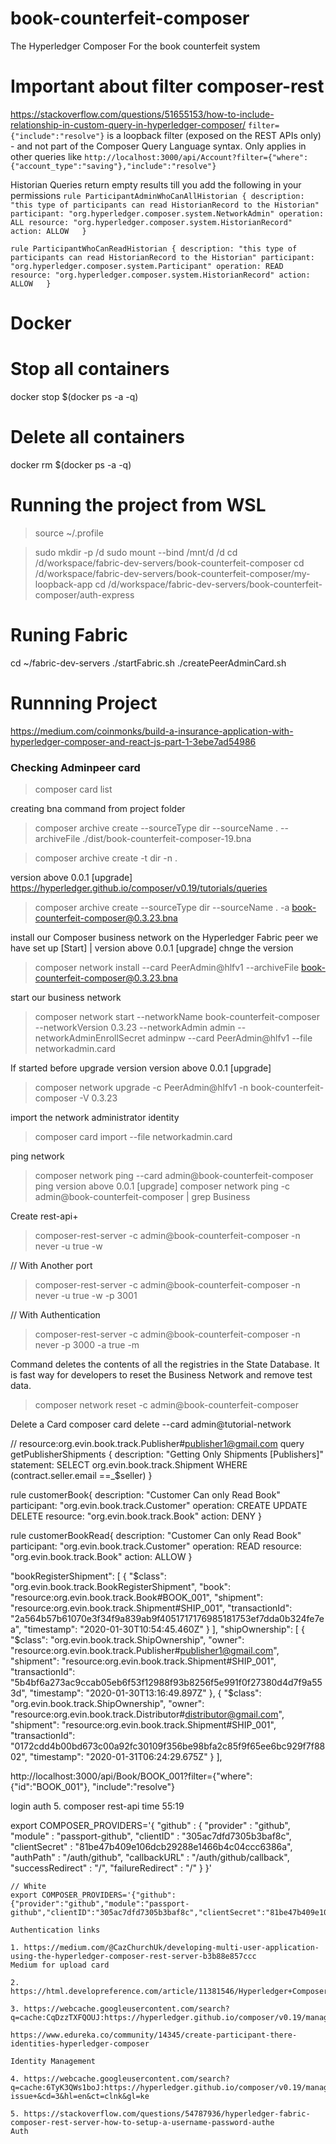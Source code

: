 # book-counterfeit-composer
The Hyperledger Composer For the book counterfeit system

# Important about filter composer-rest
<https://stackoverflow.com/questions/51655153/how-to-include-relationship-in-custom-query-in-hyperledger-composer/>
`filter={"include":"resolve"}` is a loopback filter (exposed on the REST APIs only) - and not part of the Composer Query Language syntax.
Only applies in other queries like
`http://localhost:3000/api/Account?filter={"where":{"account_type":"saving"},"include":"resolve"}`

Historian Queries return empty results till you add the following in your permissions
`rule ParticipantAdminWhoCanAllHistorian {
  description: "this type of participants can read HistorianRecord to the Historian"
  participant: "org.hyperledger.composer.system.NetworkAdmin"
  operation: ALL
  resource: "org.hyperledger.composer.system.HistorianRecord"
  action: ALLOW  
}`

`rule ParticipantWhoCanReadHistorian {
  description: "this type of participants can read HistorianRecord to the Historian"
  participant: "org.hyperledger.composer.system.Participant"
  operation: READ
  resource: "org.hyperledger.composer.system.HistorianRecord"
  action: ALLOW  
}`


# Docker
# Stop all containers
docker stop $(docker ps -a -q)
# Delete all containers
docker rm $(docker ps -a -q)

# Running the project from WSL
> source ~/.profile

> sudo mkdir -p /d
> sudo mount --bind /mnt/d /d
> cd /d/workspace/fabric-dev-servers/book-counterfeit-composer
> cd /d/workspace/fabric-dev-servers/book-counterfeit-composer/my-loopback-app
> cd /d/workspace/fabric-dev-servers/book-counterfeit-composer/auth-express

# Runing Fabric
cd ~/fabric-dev-servers
./startFabric.sh
./createPeerAdminCard.sh


# Runnning Project
https://medium.com/coinmonks/build-a-insurance-application-with-hyperledger-composer-and-react-js-part-1-3ebe7ad54986
### Checking Adminpeer card 
> composer card list

creating bna command from project folder
> composer archive create --sourceType dir  --sourceName . --archiveFile ./dist/book-counterfeit-composer-19.bna

> composer archive create -t dir -n .

version above 0.0.1 [upgrade]
https://hyperledger.github.io/composer/v0.19/tutorials/queries
> composer archive create --sourceType dir --sourceName . -a book-counterfeit-composer@0.3.23.bna

install our Composer business network on the Hyperledger Fabric peer we have set up [Start] | version above 0.0.1 [upgrade] chnge the version
> composer network install --card PeerAdmin@hlfv1 --archiveFile book-counterfeit-composer@0.3.23.bna

start our business network 
> composer network start --networkName book-counterfeit-composer --networkVersion 0.3.23 --networkAdmin admin --networkAdminEnrollSecret adminpw --card PeerAdmin@hlfv1 --file networkadmin.card

If started before upgrade version version above 0.0.1 [upgrade]
> composer network upgrade -c PeerAdmin@hlfv1 -n book-counterfeit-composer -V 0.3.23

import the network administrator identity 
> composer card import --file networkadmin.card

ping network
> composer network ping --card admin@book-counterfeit-composer
ping version above 0.0.1 [upgrade]
> composer network ping -c admin@book-counterfeit-composer | grep Business

Create rest-api+
> composer-rest-server -c admin@book-counterfeit-composer -n never -u true -w 

// With Another port
> composer-rest-server -c admin@book-counterfeit-composer -n never -u true -w -p 3001

// With Authentication
> composer-rest-server -c admin@book-counterfeit-composer -n never -p 3000 -a true -m 

Command deletes the contents of all the registries in the State Database. It is fast way for developers to reset the Business Network and remove test data.
> composer network reset -c admin@book-counterfeit-composer

Delete a Card
composer card delete --card admin@tutorial-network

// resource:org.evin.book.track.Publisher#publisher1@gmail.com
query getPublisherShipments {
  description: "Getting Only Shipments [Publishers]"
  statement:
    SELECT org.evin.book.track.Shipment
    WHERE (contract.seller.email ==_$seller)
}


<!-- permissions.acl -->
rule customerBook{
    description: "Customer Can only Read Book"
    participant: "org.evin.book.track.Customer"
    operation: CREATE UPDATE DELETE
    resource: "org.evin.book.track.Book"
    action: DENY
}

rule customerBookRead{
    description: "Customer Can only Read Book"
    participant: "org.evin.book.track.Customer"
    operation: READ
    resource: "org.evin.book.track.Book"
    action: ALLOW
}

"bookRegisterShipment": [
    {
      "$class": "org.evin.book.track.BookRegisterShipment",
      "book": "resource:org.evin.book.track.Book#BOOK_001",
      "shipment": "resource:org.evin.book.track.Shipment#SHIP_001",
      "transactionId": "2a564b57b61070e3f34f9a839ab9f4051717176985181753ef7dda0b324fe7ea",
      "timestamp": "2020-01-30T10:54:45.460Z"
    }
  ],
  "shipOwnership": [
    {
      "$class": "org.evin.book.track.ShipOwnership",
      "owner": "resource:org.evin.book.track.Publisher#publisher1@gmail.com",
      "shipment": "resource:org.evin.book.track.Shipment#SHIP_001",
      "transactionId": "5b4bf6a273ac9ccab05eb6f53f12988f93b8256f5e991f0f27380d4d7f9a553d",
      "timestamp": "2020-01-30T13:16:49.897Z"
    },
     {
      "$class": "org.evin.book.track.ShipOwnership",
      "owner": "resource:org.evin.book.track.Distributor#distributor@gmail.com",
      "shipment": "resource:org.evin.book.track.Shipment#SHIP_001",
      "transactionId": "0172cdd4b00bd673c00a92fc30109f356be98bfa2c85f9f65ee6bc929f7f8802",
      "timestamp": "2020-01-31T06:24:29.675Z"
    }
  ],



  http://localhost:3000/api/Book/BOOK_001?filter={"where":{"id":"BOOK_001"}, "include":"resolve"}

  login auth 5. composer rest-api time 55:19

  export COMPOSER_PROVIDERS='{
    "github" : {
      "provider" : "github",
      "module" : "passport-github",
      "clientID" : "305ac7dfd7305b3baf8c",
      "clientSecret" : "81be47b409e106dcb29288e1466b4c04ccc6386a",
      "authPath" : "/auth/github",
      "callbackURL" : "/auth/github/callback",
      "successRedirect" : "/",
      "failureRedirect" : "/"
    }
    }'

    // White 
    export COMPOSER_PROVIDERS='{"github":{"provider":"github","module":"passport-github","clientID":"305ac7dfd7305b3baf8c","clientSecret":"81be47b409e106dcb29288e1466b4c04ccc6386a","authPath":"/auth/github","callbackURL":"/auth/github/callback","successRedirect":"/","failureRedirect":"/"}}'

    Authentication links

    1. https://medium.com/@CazChurchUk/developing-multi-user-application-using-the-hyperledger-composer-rest-server-b3b88e857ccc
    Medium for upload card

    2. https://html.developreference.com/article/11381546/Hyperledger+Composer%3A+How+to+use+card+to+call+composer+REST+services

    3. https://webcache.googleusercontent.com/search?q=cache:CqDzzTXFQOUJ:https://hyperledger.github.io/composer/v0.19/managing/participantsandidentities+&cd=2&hl=en&ct=clnk&gl=ke

    https://www.edureka.co/community/14345/create-participant-there-identities-hyperledger-composer

    Identity Management

    4. https://webcache.googleusercontent.com/search?q=cache:6TyK3QWs1boJ:https://hyperledger.github.io/composer/v0.19/managing/identity-issue+&cd=3&hl=en&ct=clnk&gl=ke

    5. https://stackoverflow.com/questions/54787936/hyperledger-fabric-composer-rest-server-how-to-setup-a-username-password-authe
    Auth